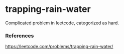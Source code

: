 # trapping-rain-water
Complicated problem in leetcode, categorized as hard. 

### References
https://leetcode.com/problems/trapping-rain-water/

